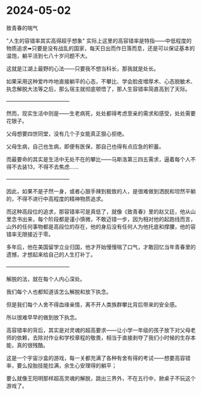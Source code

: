 # 2024-05-02

致青春的喘气

"人生的容错率其实高得超乎想象" 实际上这里的高容错率是特指——中低程度的物质追求➠只要是没有战乱的国家，每天日出而作日落而息，还是可以保证基本的温饱，躺平活到七八十岁问题不大。

这就是江湖上最野的心法——只要我不想当科长，那我就是处长。

如果采用这种爱咋咋地直接躺平的心态，不攀比、学会脸皮增厚术、心态脱敏术、执念解脱大法等之后，那么宿主就彻底顿悟了，那人生容错率简直高到了天际。

————————————

然而，现实生活中则是——生老病死，处处都得考虑至亲的需求和感受，处处需要花银子。

父母想要四世同堂，没有几个子女能真正狠心拒绝。

父母生病，自己也生病，即便有医保，那自己也得有点应急的积蓄。

而最要命的其实是生活中无处不在的攀比——马斯洛第三四五需求，逼着每个人不得不去装13，不得不去焦虑……

————————————

因此，如果不是孑然一身，或者心狠手辣到极致的人，是很难做到洒脱和坦然平躺的，不得不进行中高程度的精神物质追求。

而这种高段位的追求，那容错率可是真低了，就像《致青春》里的赵又廷，他从山里念书出来，每个阶段都是谨小慎微，不敢迈错一步，因为相对他的起跑线而言，山外的任何事物都是高段位的存在，他的身后没有任何人为他托底和撑腰，他的容错率无限接近于零。

多年后，他在美国留学立业归国，他才开始慢慢喘了口气，才敢回忆当年青春里的遗憾，才想起来给自己的人生打补丁。

————————————

解脱的法，就在每个人内心深处。

我们每个人也都知道该怎么解脱和放下执念。

但是我们每个人舍不得血缘亲情，离不开人类族群攀比背后带来的安全感。

所以很难早早的做到放下执念。

高容错率的背后，其实是对灵魂的超高要求——让小学一年级的孩子放下对父母老师的依赖，去除对作业和学校章程的敬畏，相当于直接剥夺了我们小时候的生存本能，真的很残酷。

这是一个宇宙沙盒的游戏，每一关都充满了各种有舍有得的考试——想要高容错率，要么投胎技能拉满，余生心安理得的躺平；

要么就像王阳明那样超高灵魂的解脱，跳出三界外，不在五行中，掀桌子不玩这个游戏了。
